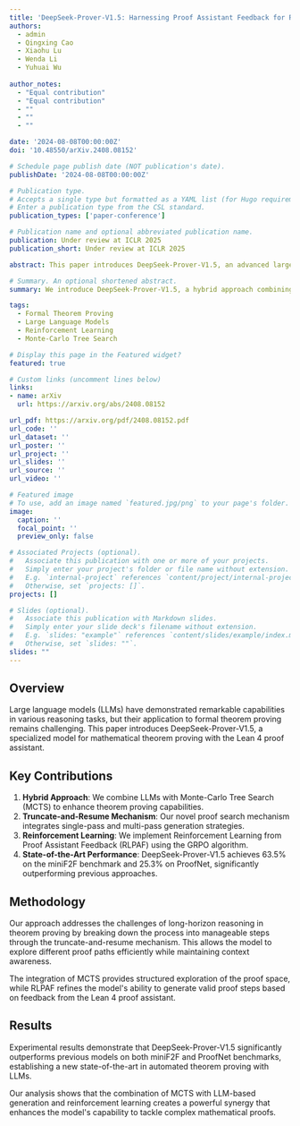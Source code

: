 ```yaml
---
title: 'DeepSeek-Prover-V1.5: Harnessing Proof Assistant Feedback for Reinforcement Learning and Monte-Carlo Tree Search'
authors:
  - admin
  - Qingxing Cao
  - Xiaohu Lu
  - Wenda Li
  - Yuhuai Wu
  
author_notes:
  - "Equal contribution"
  - "Equal contribution"
  - ""
  - ""
  - ""

date: '2024-08-08T00:00:00Z'
doi: '10.48550/arXiv.2408.08152'

# Schedule page publish date (NOT publication's date).
publishDate: '2024-08-08T00:00:00Z'

# Publication type.
# Accepts a single type but formatted as a YAML list (for Hugo requirements).
# Enter a publication type from the CSL standard.
publication_types: ['paper-conference']

# Publication name and optional abbreviated publication name.
publication: Under review at ICLR 2025
publication_short: Under review at ICLR 2025

abstract: This paper introduces DeepSeek-Prover-V1.5, an advanced large language model (LLM) for mathematical theorem proving with Lean 4. We employ a hybrid approach combining LLMs with Monte-Carlo Tree Search (MCTS) using a novel truncate-and-resume mechanism for proof search. Our method integrates single-pass and multi-pass generation strategies and leverages Reinforcement Learning from Proof Assistant Feedback (RLPAF) using the GRPO algorithm. DeepSeek-Prover-V1.5 achieves state-of-the-art performance of 63.5% on the miniF2F benchmark and 25.3% on ProofNet, significantly outperforming previous approaches.

# Summary. An optional shortened abstract.
summary: We introduce DeepSeek-Prover-V1.5, a hybrid approach combining LLMs with Monte-Carlo Tree Search for automated theorem proving, achieving state-of-the-art results on miniF2F and ProofNet benchmarks.

tags:
  - Formal Theorem Proving
  - Large Language Models
  - Reinforcement Learning
  - Monte-Carlo Tree Search

# Display this page in the Featured widget?
featured: true

# Custom links (uncomment lines below)
links:
- name: arXiv
  url: https://arxiv.org/abs/2408.08152

url_pdf: https://arxiv.org/pdf/2408.08152.pdf
url_code: ''
url_dataset: ''
url_poster: ''
url_project: ''
url_slides: ''
url_source: ''
url_video: ''

# Featured image
# To use, add an image named `featured.jpg/png` to your page's folder.
image:
  caption: ''
  focal_point: ''
  preview_only: false

# Associated Projects (optional).
#   Associate this publication with one or more of your projects.
#   Simply enter your project's folder or file name without extension.
#   E.g. `internal-project` references `content/project/internal-project/index.md`.
#   Otherwise, set `projects: []`.
projects: []

# Slides (optional).
#   Associate this publication with Markdown slides.
#   Simply enter your slide deck's filename without extension.
#   E.g. `slides: "example"` references `content/slides/example/index.md`.
#   Otherwise, set `slides: ""`.
slides: ""
---
```


## Overview

Large language models (LLMs) have demonstrated remarkable capabilities in various reasoning tasks, but their application to formal theorem proving remains challenging. This paper introduces DeepSeek-Prover-V1.5, a specialized model for mathematical theorem proving with the Lean 4 proof assistant.

## Key Contributions

1. **Hybrid Approach**: We combine LLMs with Monte-Carlo Tree Search (MCTS) to enhance theorem proving capabilities.
2. **Truncate-and-Resume Mechanism**: Our novel proof search mechanism integrates single-pass and multi-pass generation strategies.
3. **Reinforcement Learning**: We implement Reinforcement Learning from Proof Assistant Feedback (RLPAF) using the GRPO algorithm.
4. **State-of-the-Art Performance**: DeepSeek-Prover-V1.5 achieves 63.5% on the miniF2F benchmark and 25.3% on ProofNet, significantly outperforming previous approaches.

## Methodology

Our approach addresses the challenges of long-horizon reasoning in theorem proving by breaking down the process into manageable steps through the truncate-and-resume mechanism. This allows the model to explore different proof paths efficiently while maintaining context awareness.

The integration of MCTS provides structured exploration of the proof space, while RLPAF refines the model's ability to generate valid proof steps based on feedback from the Lean 4 proof assistant.

## Results

Experimental results demonstrate that DeepSeek-Prover-V1.5 significantly outperforms previous models on both miniF2F and ProofNet benchmarks, establishing a new state-of-the-art in automated theorem proving with LLMs.

Our analysis shows that the combination of MCTS with LLM-based generation and reinforcement learning creates a powerful synergy that enhances the model's capability to tackle complex mathematical proofs.